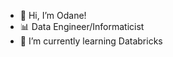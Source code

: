 - 👋 Hi, I’m Odane!
- 📊 Data Engineer/Informaticist  
- 🧱 I’m currently learning Databricks 

<!---
DOH-OSD0303/DOH-OSD0303 is a ✨ special ✨ repository because its `README.md` (this file) appears on your GitHub profile.
You can click the Preview link to take a look at your changes.
--->
